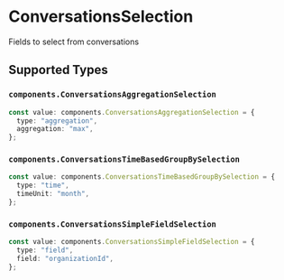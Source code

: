 # ConversationsSelection

Fields to select from conversations


## Supported Types

### `components.ConversationsAggregationSelection`

```typescript
const value: components.ConversationsAggregationSelection = {
  type: "aggregation",
  aggregation: "max",
};
```

### `components.ConversationsTimeBasedGroupBySelection`

```typescript
const value: components.ConversationsTimeBasedGroupBySelection = {
  type: "time",
  timeUnit: "month",
};
```

### `components.ConversationsSimpleFieldSelection`

```typescript
const value: components.ConversationsSimpleFieldSelection = {
  type: "field",
  field: "organizationId",
};
```

